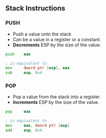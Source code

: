 ## Stack Instructions

### PUSH
- Push a value onto the stack
- Can be a value in a register or a constant.
- **Decrements** ESP by the size of the value.
```asm
push    eax

; is equivalent to
mov     dword ptr [esp], eax
sub     esp, 0x4
```

### POP
- Pop a value from the stack into a register.
- **Increments** ESP by the size of the value.
```asm
pop     eax

; is equivalent to
mov     eax, dword ptr [esp]
add     esp, 0x4
```
